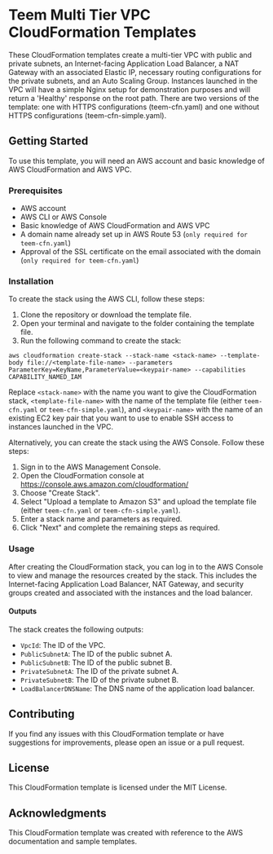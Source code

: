 # Teem Multi Tier VPC CloudFormation Templates

These CloudFormation templates create a multi-tier VPC with public and private subnets, an Internet-facing Application Load Balancer, a NAT Gateway with an associated Elastic IP, necessary routing configurations for the private subnets, and an Auto Scaling Group. Instances launched in the VPC will have a simple Nginx setup for demonstration purposes and will return a 'Healthy' response on the root path. There are two versions of the template: one with HTTPS configurations (teem-cfn.yaml) and one without HTTPS configurations (teem-cfn-simple.yaml).

## Getting Started

To use this template, you will need an AWS account and basic knowledge of AWS CloudFormation and AWS VPC.

### Prerequisites

- AWS account
- AWS CLI or AWS Console
- Basic knowledge of AWS CloudFormation and AWS VPC
- A domain name already set up in AWS Route 53 (`only required for teem-cfn.yaml`)
- Approval of the SSL certificate on the email associated with the domain (`only required for teem-cfn.yaml`)

### Installation

To create the stack using the AWS CLI, follow these steps:

1. Clone the repository or download the template file.
2. Open your terminal and navigate to the folder containing the template file.
3. Run the following command to create the stack:

`aws cloudformation create-stack --stack-name <stack-name> --template-body file://<template-file-name> --parameters ParameterKey=KeyName,ParameterValue=<keypair-name> --capabilities CAPABILITY_NAMED_IAM`
    
Replace `<stack-name>` with the name you want to give the CloudFormation stack, `<template-file-name>` with the name of the template file (either `teem-cfn.yaml` or `teem-cfn-simple.yaml`), and `<keypair-name>` with the name of an existing EC2 key pair that you want to use to enable SSH access to instances launched in the VPC.

Alternatively, you can create the stack using the AWS Console. Follow these steps:

1. Sign in to the AWS Management Console.
2. Open the CloudFormation console at https://console.aws.amazon.com/cloudformation/
3. Choose "Create Stack".
4. Select "Upload a template to Amazon S3" and upload the template file (either `teem-cfn.yaml` or `teem-cfn-simple.yaml`).
5. Enter a stack name and parameters as required.
6. Click "Next" and complete the remaining steps as required.

### Usage

After creating the CloudFormation stack, you can log in to the AWS Console to view and manage the resources created by the stack. This includes the Internet-facing Application Load Balancer, NAT Gateway, and security groups created and associated with the instances and the load balancer.

#### Outputs

The stack creates the following outputs:

- `VpcId`: The ID of the VPC.
- `PublicSubnetA`: The ID of the public subnet A.
- `PublicSubnetB`: The ID of the public subnet B.
- `PrivateSubnetA`: The ID of the private subnet A.
- `PrivateSubnetB`: The ID of the private subnet B.
- `LoadBalancerDNSName`: The DNS name of the application load balancer.

## Contributing

If you find any issues with this CloudFormation template or have suggestions for improvements, please open an issue or a pull request.

## License

This CloudFormation template is licensed under the MIT License.

## Acknowledgments

This CloudFormation template was created with reference to the AWS documentation and sample templates.
